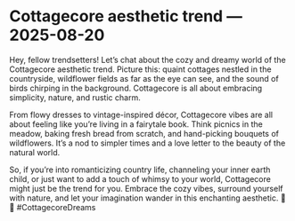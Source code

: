 # Cottagecore aesthetic trend — 2025-08-20

Hey, fellow trendsetters! Let’s chat about the cozy and dreamy world of the Cottagecore aesthetic trend. Picture this: quaint cottages nestled in the countryside, wildflower fields as far as the eye can see, and the sound of birds chirping in the background. Cottagecore is all about embracing simplicity, nature, and rustic charm.

From flowy dresses to vintage-inspired décor, Cottagecore vibes are all about feeling like you’re living in a fairytale book. Think picnics in the meadow, baking fresh bread from scratch, and hand-picking bouquets of wildflowers. It’s a nod to simpler times and a love letter to the beauty of the natural world.

So, if you’re into romanticizing country life, channeling your inner earth child, or just want to add a touch of whimsy to your world, Cottagecore might just be the trend for you. Embrace the cozy vibes, surround yourself with nature, and let your imagination wander in this enchanting aesthetic. 🌿🌻 #CottagecoreDreams